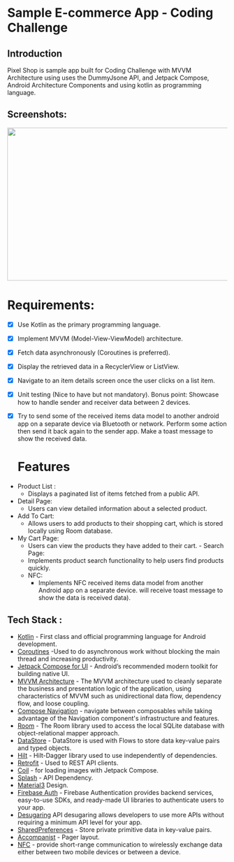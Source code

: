 # Sample E-commerce App - Coding Challenge

## Introduction
Pixel Shop is sample app built for Coding Challenge with MVVM Architecture using uses the DummyJsone API, and Jetpack Compose, Android Architecture Components and using kotlin as programming language.

 ## Screenshots: 
 <img src="assets/Screenshot 1445-07-19 at 12.09.57 AM.png" height=350 width=2000/> 


  # Requirements:
  
- [x] Use Kotlin as the primary programming language.
- [x] Implement MVVM (Model-View-ViewModel) architecture.
- [x] Fetch data asynchronously (Coroutines is preferred).
- [x] Display the retrieved data in a RecyclerView or ListView.
- [x] Navigate to an item details screen once the user clicks on a list item.
- [x] Unit testing (Nice to have but not mandatory).
 Bonus point: Showcase how to handle sender and receiver data between 2 devices.
- [x] Try to send some of the received items data model to another android     app on a separate device via Bluetooth or network. 
  Perform some action then send it back again to the sender app.
  Make a toast message to show the received data.


  
   # Features

 - Product List :
    - Displays a paginated list of items fetched from a public API.
  - Detail Page:
     - Users can view detailed information about a selected product.
   - Add To Cart:
     - Allows users to add products to their shopping cart, which is stored locally using Room database.
   -  My Cart Page:
      - Users can view the products they have added to their cart.
     - Search Page:
       - Implements product search functionality to help users find products quickly.
      -  NFC:
         - Implements NFC received items data model from another Android app on a separate device. will receive toast message to show the data is  received data).
    
  ## Tech Stack :

- [Kotlin](https://kotlinlang.org/) - First class and official programming language for Android development.
- [Coroutines](https://kotlinlang.org/docs/reference/coroutines-overview.html) -Used to do asynchronous work without blocking the main thread and increasing productivity. 
- [Jetpack Compose for UI](https://developer.android.com/jetpack/compose/) - Android’s recommended modern toolkit for building native UI.
- [MVVM Architecture](https://developer.android.com/jetpack/guide) - The MVVM architecture used to cleanly separate the business and presentation logic of the application, using characteristics of MVVM such as unidirectional data flow, dependency flow, and loose coupling.
 - [Compose Navigation](https://developer.android.com/jetpack/androidx/releases/navigation) - navigate between composables while taking advantage of the Navigation component's infrastructure and features.
  - [Room](https://developer.android.com/topic/libraries/architecture/room) - The Room library used to access the local SQLite database with object-relational mapper approach.
  - [DataStore](https://developer.android.com/topic/libraries/architecture/datastore) - DataStore is used with Flows to store data key-value pairs and typed objects.
  - [Hilt](https://developer.android.com/training/dependency-injection/hilt-android) - Hilt-Dagger library used to use independently of dependencies.
- [Retrofit](https://github.com/square/retrofit) - Used to REST API clients.
- [Coil](https://coil-kt.github.io/coil/compose/) - for loading images with Jetpack Compose.
- [Splash](https://developer.android.com/develop/ui/views/launch/splash-screen#splash-screen-resources) - API Dependency.
-  [Material3](https://m3.material.io/)  Design.
- [Firebase Auth](https://firebase.google.com/docs/auth/android/start) - Firebase Authentication provides backend services, easy-to-use SDKs, and ready-made UI libraries to authenticate users to your app.
-  [Desugaring](https://developer.android.com/studio/write/java8-support-table
)  API desugaring allows developers to use more APIs without requiring a minimum API level for your app.
-  [SharedPreferences](https://developer.android.com/training/data-storage/shared-preferences) - Store private primitive data in key-value pairs.
- [Accompanist](https://google.github.io/accompanist/pager/) - Pager layout.
- [NFC](https://developer.android.com/develop/connectivity/nfc/nfc) - provide short-range communication to wirelessly exchange data either between two mobile devices or between a device.




 





   
   
